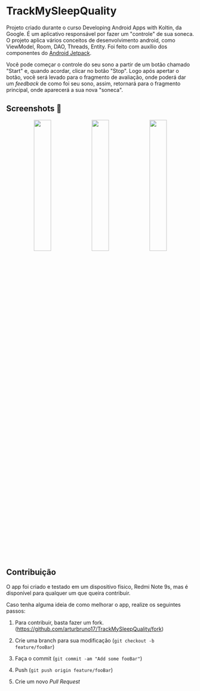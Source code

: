 # TrackMySleepQuality

Projeto criado durante o curso Developing Android Apps with Koltin, da Google. É um aplicativo responsável por fazer um "controle" de sua soneca. O projeto aplica vários conceitos
de desenvolvimento android, como ViewModel, Room, DAO, Threads, Entity. Foi feito com auxílio dos componentes do [Android Jetpack](https://developer.android.com/jetpack/getting-started?hl=pt-br).

Você pode começar o controle do seu sono a partir de um botão chamado "Start" e, quando acordar, clicar no botão "Stop". Logo após apertar o botão, 
você será levado para o fragmento de avaliação, onde poderá dar um *feedback* de como foi seu sono, assim, retornará para o fragmento principal, onde aparecerá a sua nova "soneca".

## Screenshots 📱
<p align="center">
  <img src="https://github.com/arturbruno17/TrackMySleepQuality/blob/Project-without-RecyclerView/screenshots/sleep_quality_tracker_quality.png" width="30%"></img> 
  <img src="https://github.com/arturbruno17/TrackMySleepQuality/blob/Project-without-RecyclerView/screenshots/sleep_quality_tracker_start.png" width="30%"></img> 
  <img src="https://github.com/arturbruno17/TrackMySleepQuality/blob/Project-without-RecyclerView/screenshots/sleep_quality_tracker_stop.png" width="30%"></img>
</p>

## Contribuição
O app foi criado e testado em um dispositivo físico, Redmi Note 9s, mas é disponível para qualquer um que queira contribuir.

Caso tenha alguma ideia de como melhorar o app, realize os seguintes passos:

1. Para contribuir, basta fazer um fork. 
(<https://github.com/arturbruno17/TrackMySleepQuality/fork>)

2. Crie uma branch para sua modificação
(`git checkout -b feature/fooBar`)

3. Faça o commit
(`git commit -am "Add some fooBar"`)

4. Push
(`git push origin feature/fooBar`)

5. Crie um novo *Pull Request*
